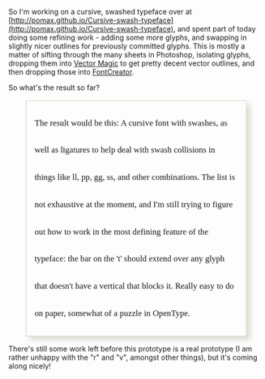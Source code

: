 So I'm working on a cursive, swashed typeface over at [http://pomax.github.io/Cursive-swash-typeface](http://pomax.github.io/Cursive-swash-typeface), and spent part of today doing some refining work - adding some more glyphs, and swapping in slightly nicer outlines for previously committed glyphs. This is mostly a matter of sifting through the many sheets in Photoshop, isolating glyphs, dropping them into [Vector Magic](http://vectormagic.com) to get pretty decent vector outlines, and then dropping those into [FontCreator](http://www.high-logic.com/font-editor/fontcreator.html).

So what's the result so far?

<style>
@font-face {
  font-family: cursivefont;
  src: url(http://pomax.github.io/Cursive-swash-typeface/Tester.woff) format('WOFF');
}
.woffed {
  font-family: cursivefont;
  font-size: 120%;
  line-height: 3.2em;
  -webkit-font-feature-settings: 'liga';
  -moz-font-feature-settings: 'liga=1';
  -moz-font-feature-settings: 'liga';
  -ms-font-feature-settings: 'liga' 1;
  -o-font-feature-settings: 'liga';
  font-feature-settings: 'liga';
}
p.woffed {
  margin: 1em 2em;
  padding: 1em;
  box-shadow: 8px 8px 10px 0px rgba(105, 102, 61, 0.2);
  border: 1px solid rgb(214, 207, 183);
}
</style>

<p class="woffed">The result would be this: A cursive font with swashes, as well as ligatures to help deal with swash collisions in things like ll, pp, gg, ss, and other combinations. The list is not exhaustive at the moment, and I'm still trying to figure out how to work in the most defining feature of the typeface: the bar on the 't' should extend over any glyph that doesn't have a vertical that blocks it. Really easy to do on paper, somewhat of a puzzle in OpenType.</p>

There's still some work left before this prototype is a real prototype (I am rather unhappy with the "r" and "v", amongst other things), but it's coming along nicely!